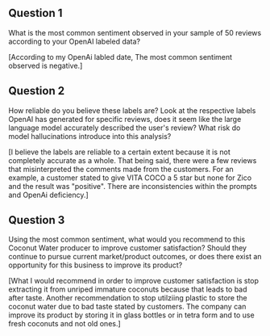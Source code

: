 ## Question 1

What is the most common sentiment observed in your sample of 50 reviews according to your OpenAI labeled data?

[According to my OpenAi labled date, The most common sentiment observed is negative.]

## Question 2

How reliable do you believe these labels are? Look at the respective labels OpenAI has generated for specific reviews, does it seem like the large language model accurately described the user's review? What risk do model hallucinations introduce into this analysis?

[I believe the labels are reliable to a certain extent because it is not completely accurate as a whole. That being said, there were a few reviews that misinterpreted the comments made from the customers. For an example, a customer stated to give VITA COCO a 5 star but none for Zico and the result was "positive". There are inconsistencies within the prompts and OpenAi deficiency.]

## Question 3

Using the most common sentiment, what would you recommend to this Coconut Water producer to improve customer satisfaction? Should they continue to pursue current market/product outcomes, or does there exist an opportunity for this business to improve its product?

[What I would recommend in order to improve customer satisfaction is stop extracting it from unriped immature coconuts because that leads to bad after taste. Another recommendation to stop utilziing plastic to store the coconut water due to bad taste stated by customers. The company can improve its product by storing it in glass bottles or in tetra form and to use fresh coconuts and not old ones.]